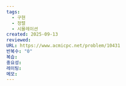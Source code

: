 ```yaml
---
tags:
  - 구현
  - 정렬
  - 시뮬레이션
created: 2025-09-13
reviewed:
URL: https://www.acmicpc.net/problem/10431
반복수: "0"
복습:
중요성:
레이팅:
메모:
---
```

